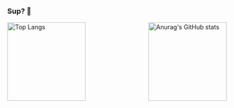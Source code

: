 ### Sup? 🎰

<div style="display: flex; justify-content: space-between; align-items: flex-start;">
    <img src="https://github-readme-stats.vercel.app/api/top-langs/?username=n3vsk1y&theme=blueberry&hide_border=true&layout=compact&card_width=400" alt="Top Langs" style="height: 180px;"/>
    <img src="https://github-readme-stats.vercel.app/api?username=n3vsk1y&show_icons=true&theme=blueberry&hide_border=true&card_width=400" alt="Anurag's GitHub stats" style="height: 180px;"/>
</div>

<!--
**n3vsk1y/n3vsk1y** is a ✨ _special_ ✨ repository because its `README.md` (this file) appears on your GitHub profile.

Here are some ideas to get you started:

- 🔭 I’m currently working on ...
- 🌱 I’m currently learning React+Vite and FastAPI ⛱️
- 👯 I’m looking to collaborate on ...
- 🤔 I’m looking for help with ...
- 💬 Ask me about ...
- 📫 How to reach me: ...
- 😄 Pronouns: ...
- ⚡ Fun fact: ...
-->
